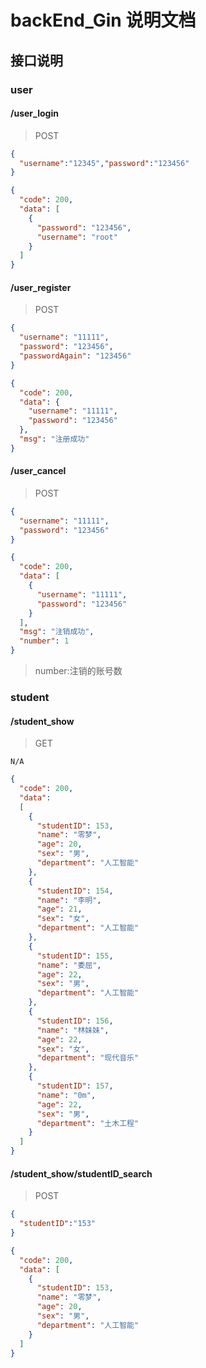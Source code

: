 # backEnd_Gin 说明文档

## 接口说明

### user

#### /user_login

>POST

```json
{
  "username":"12345","password":"123456"
}
```



```json
{
  "code": 200,
  "data": [
    {
      "password": "123456",
      "username": "root"
    }
  ]
}
```

#### /user_register

> POST

```json
{
  "username": "11111",
  "password": "123456",
  "passwordAgain": "123456"
}
```

```json
{
  "code": 200,
  "data": {
    "username": "11111",
    "password": "123456"
  },
  "msg": "注册成功"
}
```

#### /user_cancel

> POST

```json
{
  "username": "11111",
  "password": "123456"
}
```

```json
{
  "code": 200,
  "data": [
    {
      "username": "11111",
      "password": "123456"
    }
  ],
  "msg": "注销成功",
  "number": 1
}
```

>number:注销的账号数

### student

#### /student_show

>GET

```
N/A
```

```JSON
{
  "code": 200,
  "data": 
  [
    {
      "studentID": 153,
      "name": "零梦",
      "age": 20,
      "sex": "男",
      "department": "人工智能"
    },
    {
      "studentID": 154,
      "name": "李明",
      "age": 21,
      "sex": "女",
      "department": "人工智能"
    },
    {
      "studentID": 155,
      "name": "委屈",
      "age": 22,
      "sex": "男",
      "department": "人工智能"
    },
    {
      "studentID": 156,
      "name": "林妹妹",
      "age": 22,
      "sex": "女",
      "department": "现代音乐"
    },
    {
      "studentID": 157,
      "name": "0m",
      "age": 22,
      "sex": "男",
      "department": "土木工程"
    }
  ]
}
```

#### /student_show/studentID_search

>POST

```json
{
  "studentID":"153"
}
```

```jSON
{
  "code": 200,
  "data": [
    {
      "studentID": 153,
      "name": "零梦",
      "age": 20,
      "sex": "男",
      "department": "人工智能"
    }
  ]
}
```

